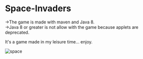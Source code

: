 # Space-Invaders
->The game is made with maven and Java 8.<br>
->Java 8 or greater is not allow with the game because applets are deprecated.

It's a game made in my leisure time... enjoy.

![space](https://user-images.githubusercontent.com/53544613/62427424-22339b80-b6c9-11e9-9d5e-8d2a2251f2c3.png)